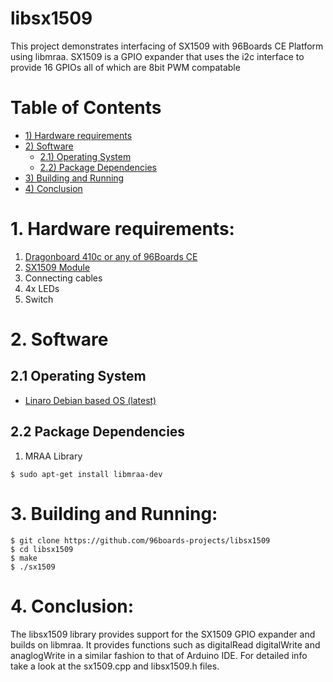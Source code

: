 # libsx1509

This project demonstrates interfacing of SX1509 with 96Boards CE Platform using libmraa.
SX1509 is a GPIO expander that uses the i2c interface to provide 16 GPIOs all of which are 8bit PWM compatable

# Table of Contents
- [1) Hardware requirements](#1-hardware-requirements)
- [2) Software](#2-software) 
   - [2.1) Operating System](#21-operating-system)
   - [2.2) Package Dependencies](#22-package-dependencies)
- [3) Building and Running](#3-building-and-running)
- [4) Conclusion](#4-conclusion)

# 1. Hardware requirements:

1. [Dragonboard 410c or any of 96Boards CE](http://www.96boards.org/product/dragonboard410c/)
2. [SX1509 Module](https://www.sparkfun.com/products/13601)
3. Connecting cables
4. 4x LEDs
5. Switch

# 2. Software

## 2.1 Operating System

- [Linaro Debian based OS (latest)](https://github.com/96boards/documentation/blob/master/ConsumerEdition/DragonBoard-410c/Downloads/Debian.md)

## 2.2 Package Dependencies

1. MRAA Library
``` shell
$ sudo apt-get install libmraa-dev
```

# 3. Building and Running:

``` shell
$ git clone https://github.com/96boards-projects/libsx1509
$ cd libsx1509
$ make
$ ./sx1509
```

# 4. Conclusion:

The libsx1509 library provides support for the SX1509 GPIO expander and builds on libmraa. It provides functions such as digitalRead digitalWrite and anaglogWrite in a similar fashion to that of Arduino IDE. For detailed info take a look at the sx1509.cpp and libsx1509.h files.
